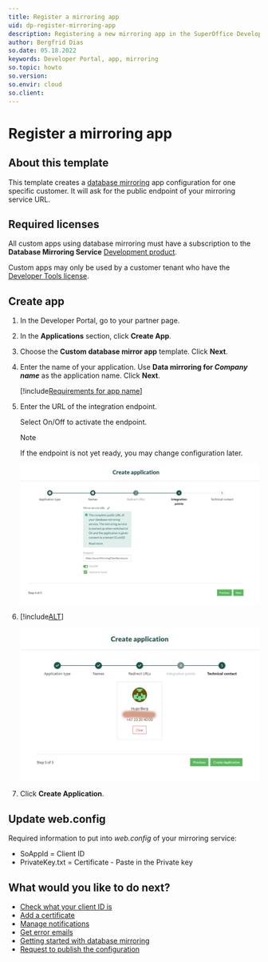 ```yaml
---
title: Register a mirroring app
uid: dp-register-mirroring-app
description: Registering a new mirroring app in the SuperOffice Developer Portal.
author: Bergfrid Dias
so.date: 05.18.2022
keywords: Developer Portal, app, mirroring
so.topic: howto
so.version:
so.envir: cloud
so.client:
---
```


# Register a mirroring app

## About this template

This template creates a [database mirroring][10] app configuration for one specific customer. It will ask for the public endpoint of your mirroring service URL.

## Required licenses

All custom apps using database mirroring must have a subscription to the **Database Mirroring Service** [Development product][5].

Custom apps may only be used by a customer tenant who have the [Developer Tools license][4].

## Create app

1. In the Developer Portal, go to your partner page.

2. In the **Applications** section, click **Create App**.

3. Choose the **Custom database mirror app** template. Click **Next**.

4. Enter the name of your application. Use **Data mirroring for *Company name*** as the application name. Click **Next**.

    [!include[Requirements for app name](includes/note-app-name.md)]

5. Enter the URL of the integration endpoint.

    Select On/Off to activate the endpoint.

    > [!NOTE]
    > If the endpoint is not yet ready, you may change configuration later.

    ![Mirroring service URL -screenshot][img1]

6. [!include[ALT](includes/set-technical-contact.md)]

    ![Developer Portal set technical contact when creating app -screenshot][img5]

7. Click **Create Application**.

## Update web.config

Required information to put into *web.config* of your mirroring service:

* SoAppId = Client ID
* PrivateKey.txt = Certificate - Paste in the Private key

## What would you like to do next?

* [Check what your client ID is][7]
* [Add a certificate][9]
* [Manage notifications][2]
* [Get error emails][3]
* [Getting started with database mirroring][11]
* [Request to publish the configuration][18]

<!-- Referenced links -->
[2]: ../../best-practices/tenant-status/get-notifications.md
[3]: ../../best-practices/error-emails.md
[4]: ../../../admin/license/expander-services/tool-box.md
[5]: ../../../admin/license/expander-services/index.md#development-products
[7]: ../config/find-clientid.md
[9]: ../config/new-certificate.md
[10]: ../../../mirroring/overview.md
[11]: ../../../mirroring/getting-started/create-wfc.md
[18]: ../request-to-publish.md

<!-- Referenced images -->
[img1]: media/mirror-service-url.png
[img5]: media/select-technical-contact.png
